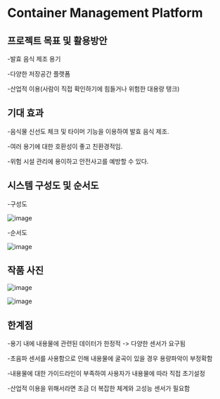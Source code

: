 # Container Management Platform

## 프로젝트 목표 및 활용방안

-발효 음식 제조 용기

-다양한 저장공간 플랫폼

-산업적 이용(사람이 직접 확인하기에 힘들거나 위험한 대용량 탱크)

## 기대 효과

-음식물 신선도 체크 및 타이머 기능을 이용하여 발효 음식 제조.

-여러 용기에 대한 호환성이 좋고 친환경적임.

-위험 시설 관리에 용이하고 안전사고를 예방할 수 있다.

## 시스템 구성도 및 순서도

-구성도

![image](https://user-images.githubusercontent.com/124149731/236663358-9db85087-7bcc-4570-b5de-607cedadf543.png)

-순서도

![image](https://user-images.githubusercontent.com/124149731/236663384-f90d81d5-a9a2-4f7e-b4a9-6c20f9774a1f.png)

## 작품 사진

![image](https://user-images.githubusercontent.com/124149731/236663390-04a81154-a4ae-41e9-9299-3e13e3b28492.png)

![image](https://user-images.githubusercontent.com/124149731/236663395-2254744e-a809-4ee7-808f-7601c3444ed6.png)

## 한계점

-용기 내에 내용물에 관련된 데이터가 한정적 -> 다양한 센서가 요구됨

-초음파 센서를 사용함으로 인해 내용물에 굴곡이 있을 경우 용량파악이 부정확함

-내용물에 대한 가이드라인이 부족하여 사용자가 내용물에 따라 직접 초기설정

-산업적 이용을 위해서라면 조금 더 복잡한 체계와 고성능 센서가 필요함
